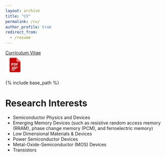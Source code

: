 ```yaml
---
layout: archive
title: "CV"
permalink: /cv/
author_profile: true
redirect_from:
  - /resume
---
```


[Curriculum Vitae](http://JerryJianLin.github.io/files/CV_Jian_Yu_Lin.pdf) <br/>
[<img src='/images/pdf.png' width='60' >](http://JerryJianLin.github.io/files/CV_Jian_Yu_Lin.pdf) <br/>

{% include base_path %}

Research Interests
======
* Semiconductor Physics and Devices
* Emerging Memory Devices (such as resistive random access memory (RRAM), phase change memory (PCM), and ferroelectric memory)
* Low Dimensional Materials & Devices 
* Power Semiconductor Devices
* Metal-Oxide-Semiconductor (MOS) Devices
* Transistors <br/>

<!--
Education
======
* B.S. in Electrical Engineering, National Taiwan University, 2019
* M.S. in Electronic Engineering, National Taiwan University, 2021

Publications
======
  <ul>{% for post in site.publications reversed %}
    {% include archive-single-cv.html %}
  {% endfor %}</ul>

-->

<!--
Research experience
======
* Capacitance–Voltage Lab, National Taiwan University: Research Assistant
  * Github University
  * Duties included: Tagging issues
  * Supervisor: Professor Git

* Fall 2015: Research Assistant
  * Github University
  * Duties included: Merging pull requests
  * Supervisor: Professor Hub

Work experience
======
* Summer 2015: Research Assistant
  * Github University
  * Duties included: Tagging issues
  * Supervisor: Professor Git

* Fall 2015: Research Assistant
  * Github University
  * Duties included: Merging pull requests
  * Supervisor: Professor Hub
  
-->

<!--
Skills
======
* Semiconductor Fabrication
  *  Radio Cooperation of America (RCA) clean
  *  Optical lithography
  *  Anodic oxidation
  *  Rapid thermal annealing (RTA)
  *   Furnace annealing
  *   Thermal evaporation
  *   Wet etching
  *   Reactive ion etching (RIE)
  *   DC sputtering
  *   Lift‑off process
* Electrical Measurement
  * Agilent B1500A semiconductor device analyzer
  * Capacitance–voltage (_C–V_)
  * Current–voltage (_I–V_)
  * Current/Voltage–time (_I/V–t_)
  * Memory endurance & retention measurement
* Software
  * Silvaco technology computer‑aided design (TCAD) simulation
  * OriginLab
  * Python
  * Matlab
  * LaTeX
* Equipment Management
  * Thermal evaporator
-->


<!--
Talks
======
  <ul>{% for post in site.talks %}
    {% include archive-single-talk-cv.html %}
  {% endfor %}</ul>
  
Teaching
======
  <ul>{% for post in site.teaching %}
    {% include archive-single-cv.html %}
  {% endfor %}</ul>
  
Service and leadership
======
* Currently signed in to 43 different slack teams

-->
